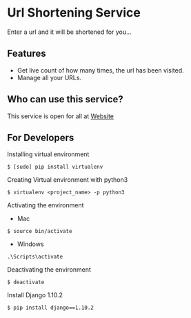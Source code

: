 # Url Shortening Service
Enter a url and it will be shortened for you...

## Features

- Get live count of how many times, the url has been visited.
- Manage all your URLs.

## Who can use this service?

This service is open for all at <a href="#">Website</a>

## For Developers

Installing virtual environment

```
$ [sudo] pip install virtualenv
```

Creating Virtual environment with python3

```
$ virtualenv <project_name> -p python3
```

Activating the environment

- Mac

```
$ source bin/activate
```

- Windows

```
.\Scripts\activate
```

Deactivating the environment

```
$ deactivate
```

Install Django 1.10.2

```
$ pip install django==1.10.2
```